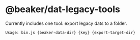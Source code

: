 # @beaker/dat-legacy-tools

Currently includes one tool: export legacy dats to a folder.

```
Usage: bin.js {beaker-data-dir} {key} {export-target-dir}
```